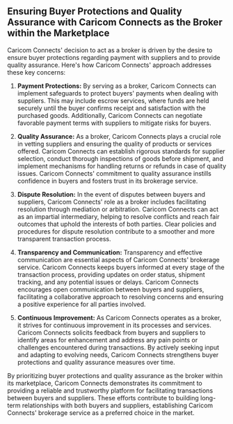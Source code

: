 ## Ensuring Buyer Protections and Quality Assurance with Caricom Connects as the Broker within the Marketplace

Caricom Connects' decision to act as a broker is driven by the desire to ensure buyer protections regarding payment with suppliers and to provide quality assurance. Here's how Caricom Connects' approach addresses these key concerns:

1. **Payment Protections:** By serving as a broker, Caricom Connects can implement safeguards to protect buyers' payments when dealing with suppliers. This may include escrow services, where funds are held securely until the buyer confirms receipt and satisfaction with the purchased goods. Additionally, Caricom Connects can negotiate favorable payment terms with suppliers to mitigate risks for buyers.

2. **Quality Assurance:** As a broker, Caricom Connects plays a crucial role in vetting suppliers and ensuring the quality of products or services offered. Caricom Connects can establish rigorous standards for supplier selection, conduct thorough inspections of goods before shipment, and implement mechanisms for handling returns or refunds in case of quality issues. Caricom Connects' commitment to quality assurance instills confidence in buyers and fosters trust in its brokerage service.

3. **Dispute Resolution:** In the event of disputes between buyers and suppliers, Caricom Connects' role as a broker includes facilitating resolution through mediation or arbitration. Caricom Connects can act as an impartial intermediary, helping to resolve conflicts and reach fair outcomes that uphold the interests of both parties. Clear policies and procedures for dispute resolution contribute to a smoother and more transparent transaction process.

4. **Transparency and Communication:** Transparency and effective communication are essential aspects of Caricom Connects' brokerage service. Caricom Connects keeps buyers informed at every stage of the transaction process, providing updates on order status, shipment tracking, and any potential issues or delays. Caricom Connects encourages open communication between buyers and suppliers, facilitating a collaborative approach to resolving concerns and ensuring a positive experience for all parties involved.

5. **Continuous Improvement:** As Caricom Connects operates as a broker, it strives for continuous improvement in its processes and services. Caricom Connects solicits feedback from buyers and suppliers to identify areas for enhancement and address any pain points or challenges encountered during transactions. By actively seeking input and adapting to evolving needs, Caricom Connects strengthens buyer protections and quality assurance measures over time.

By prioritizing buyer protections and quality assurance as the broker within its marketplace, Caricom Connects demonstrates its commitment to providing a reliable and trustworthy platform for facilitating transactions between buyers and suppliers. These efforts contribute to building long-term relationships with both buyers and suppliers, establishing Caricom Connects' brokerage service as a preferred choice in the market.
